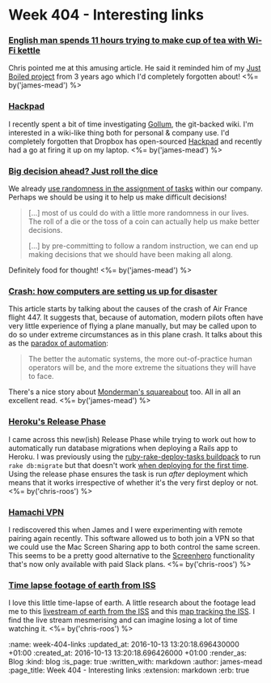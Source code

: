 Week 404 - Interesting links
============================

### [English man spends 11 hours trying to make cup of tea with Wi-Fi kettle](https://www.theguardian.com/technology/2016/oct/12/english-man-spends-11-hours-trying-to-make-cup-of-tea-with-wi-fi-kettle)

Chris pointed me at this amusing article. He said it reminded him of my [Just Boiled project][] from 3 years ago which I'd completely forgotten about! <%= by('james-mead') %>

[Just Boiled project]: /week-216#just-boiled


### [Hackpad](https://github.com/dropbox/hackpad)

I recently spent a bit of time investigating [Gollum][], the git-backed wiki. I'm interested in a wiki-like thing both for personal & company use. I'd completely forgotten that Dropbox has open-sourced [Hackpad][] and recently had a go at firing it up on my laptop. <%= by('james-mead') %>

[Gollum]: https://github.com/gollum/gollum
[Hackpad]: https://hackpad.com/


### [Big decision ahead? Just roll the dice](http://timharford.com/2016/10/big-decision-ahead-just-roll-the-dice/)

We already [use randomness in the assignment of tasks][Harmonia] within our company. Perhaps we should be using it to help us make difficult decisions!

> [...] most of us could do with a little more randomness in our lives. The roll of a die or the toss of a coin can actually help us make better decisions.
>
> [...] by pre-committing to follow a random instruction, we can end up making decisions that we should have been making all along.

Definitely food for thought! <%= by('james-mead') %>

[Harmonia]: https://harmonia.io


### [Crash: how computers are setting us up for disaster](https://www.theguardian.com/technology/2016/oct/11/crash-how-computers-are-setting-us-up-disaster)

This article starts by talking about the causes of the crash of Air France flight 447. It suggests that, because of automation, modern pilots often have very little experience of flying a plane manually, but may be called upon to do so under extreme circumstances as in this plane crash. It talks about this as the [paradox of automation][]:

> The better the automatic systems, the more out-of-practice human operators will be, and the more extreme the situations they will have to face.

There's a nice story about [Monderman's squareabout][] too. All in all an excellent read. <%= by('james-mead') %>

[paradox of automation]: https://en.wikipedia.org/wiki/Automation#Paradox_of_Automation
[Monderman's squareabout]: https://thinkbicyclingblog.wordpress.com/2013/06/13/hans-mondermans-people-friendly-dutch-squareabout/


### [Heroku's Release Phase](https://devcenter.heroku.com/articles/release-phase)

I came across this new(ish) Release Phase while trying to work out how to automatically run database migrations when deploying a Rails app to Heroku. I was previously using the [ruby-rake-deploy-tasks buildpack][rake-buildpack] to run `rake db:migrate` but that doesn't work [when deploying for the first time][gist-57b7c4d]. Using the release phase ensures the task is run _after_ deployment which means that it works irrespective of whether it's the very first deploy or not. <%= by('chris-roos') %>

[rake-buildpack]: https://github.com/gunpowderlabs/buildpack-ruby-rake-deploy-tasks
[gist-57b7c4d]: https://gist.github.com/chrisroos/57b7c4d7750cdbc0fb96a131403526da


### [Hamachi VPN](https://www.vpn.net/)

I rediscovered this when James and I were experimenting with remote pairing again recently. This software allowed us to both join a VPN so that we could use the Mac Screen Sharing app to both control the same screen. This seems to be a pretty good alternative to the [Screenhero][screenhero] functionality that's now only available with paid Slack plans. <%= by('chris-roos') %>

[screenhero]: https://screenhero.com/


### [Time lapse footage of earth from ISS](https://imgur.com/9An6xzf)

I love this little time-lapse of earth. A little research about the footage lead me to this [livestream of earth from the ISS][iss-livestream] and this [map tracking the ISS][iss-map]. I find the live stream mesmerising and can imagine losing a lot of time watching it. <%= by('chris-roos') %>

[iss-livestream]: http://www.ustream.tv/channel/iss-hdev-payload
[iss-map]: http://www.lizard-tail.com/isana/tracking/

:name: week-404-links
:updated_at: 2016-10-13 13:20:18.696430000 +01:00
:created_at: 2016-10-13 13:20:18.696426000 +01:00
:render_as: Blog
:kind: blog
:is_page: true
:written_with: markdown
:author: james-mead
:page_title: Week 404 - Interesting links
:extension: markdown
:erb: true

